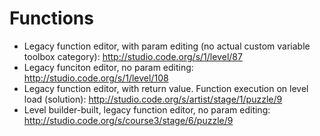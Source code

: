 # Functions

* Legacy function editor, with param editing (no actual custom variable toolbox category): http://studio.code.org/s/1/level/87
* Legacy funciton editor, no param editing: http://studio.code.org/s/1/level/108
* Legacy function editor, with return value. Function execution on level load (solution): http://studio.code.org/s/artist/stage/1/puzzle/9
* Level builder-built, legacy function editor, no param editing: http://studio.code.org/s/course3/stage/6/puzzle/9
